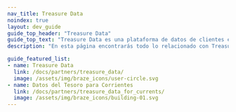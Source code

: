 ```yaml
---
nav_title: Treasure Data
noindex: true
layout: dev_guide
guide_top_header: "Treasure Data"
guide_top_text: "Treasure Data es una plataforma de datos de clientes empresariales (CDP) que impulsa las experiencias relevantes de los clientes armonizando los datos, la información y la interacción con ellos para que funcionen al unísono. Armados con estos indicadores procesables, los equipos de CX, incluidos los de marketing, ventas y atención al cliente, pueden optimizar eficazmente el gasto y personalizar las interacciones omnicanal en todo el recorrido del cliente."
description: "En esta página encontrarás todo lo relacionado con Treasure Data, incluida la guía de integración y Treasure Data para Currents."

guide_featured_list:
- name: Treasure Data
  link: /docs/partners/treasure_data/
  image: /assets/img/braze_icons/user-circle.svg
- name: Datos del Tesoro para Corrientes
  link: /docs/partners/treasure_data_for_currents/
  image: /assets/img/braze_icons/building-01.svg
---
```

<br>

